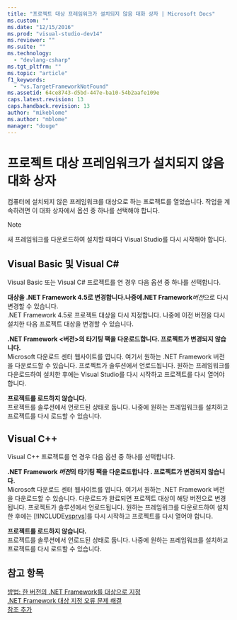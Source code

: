 ```yaml
---
title: "프로젝트 대상 프레임워크가 설치되지 않음 대화 상자 | Microsoft Docs"
ms.custom: ""
ms.date: "12/15/2016"
ms.prod: "visual-studio-dev14"
ms.reviewer: ""
ms.suite: ""
ms.technology: 
  - "devlang-csharp"
ms.tgt_pltfrm: ""
ms.topic: "article"
f1_keywords: 
  - "vs.TargetFrameworkNotFound"
ms.assetid: 64ce8743-d5bd-447e-ba10-54b2aafe109e
caps.latest.revision: 13
caps.handback.revision: 13
author: "mikeblome"
ms.author: "mblome"
manager: "douge"
---
```

# 프로젝트 대상 프레임워크가 설치되지 않음 대화 상자
컴퓨터에 설치되지 않은 프레임워크를 대상으로 하는 프로젝트를 열었습니다. 작업을 계속하려면 이 대화 상자에서 옵션 중 하나를 선택해야 합니다.  
  
> [!NOTE]
>  새 프레임워크를 다운로드하여 설치할 때마다 Visual Studio를 다시 시작해야 합니다.  
  
## Visual Basic 및 Visual C\#  
 Visual Basic 또는 Visual C\# 프로젝트를 연 경우 다음 옵션 중 하나를 선택합니다.  
  
 **대상을 .NET Framework 4.5로 변경합니다.나중에.NET Framework***버전*으로 다시 변경할 수 있습니다.  
 .NET Framework 4.5로 프로젝트 대상을 다시 지정합니다. 나중에 이전 버전을 다시 설치한 다음 프로젝트 대상을 변경할 수 있습니다.  
  
 **.NET Framework \<버전\>의 타기팅 팩을 다운로드합니다. 프로젝트가 변경되지 않습니다.**  
 Microsoft 다운로드 센터 웹사이트를 엽니다. 여기서 원하는 .NET Framework 버전을 다운로드할 수 있습니다. 프로젝트가 솔루션에서 언로드됩니다. 원하는 프레임워크를 다운로드하여 설치한 후에는 Visual Studio를 다시 시작하고 프로젝트를 다시 열어야 합니다.  
  
 **프로젝트를 로드하지 않습니다.**  
 프로젝트를 솔루션에서 언로드된 상태로 둡니다. 나중에 원하는 프레임워크를 설치하고 프로젝트를 다시 로드할 수 있습니다.  
  
## Visual C\+\+  
 Visual C\+\+ 프로젝트를 연 경우 다음 옵션 중 하나를 선택합니다.  
  
 **.NET Framework *버전*의 타기팅 팩을 다운로드합니다 . 프로젝트가 변경되지 않습니다.**  
 Microsoft 다운로드 센터 웹사이트를 엽니다. 여기서 원하는 .NET Framework 버전을 다운로드할 수 있습니다. 다운로드가 완료되면 프로젝트 대상이 해당 버전으로 변경됩니다. 프로젝트가 솔루션에서 언로드됩니다. 원하는 프레임워크를 다운로드하여 설치한 후에는 [!INCLUDE[vsprvs](../assembler/masm/includes/vsprvs_md.md)]를 다시 시작하고 프로젝트를 다시 열어야 합니다.  
  
 **프로젝트를 로드하지 않습니다.**  
 프로젝트를 솔루션에서 언로드된 상태로 둡니다. 나중에 원하는 프레임워크를 설치하고 프로젝트를 다시 로드할 수 있습니다.  
  
## 참고 항목  
 [방법: 한 버전의 .NET Framework를 대상으로 지정](../Topic/How%20to:%20Target%20a%20Version%20of%20the%20.NET%20Framework.md)   
 [.NET Framework 대상 지정 오류 문제 해결](../Topic/Troubleshooting%20.NET%20Framework%20Targeting%20Errors.md)   
 [참조 추가](../ide/adding-references-in-visual-cpp-projects.md)